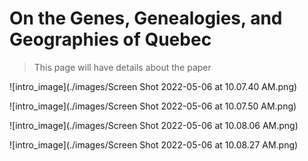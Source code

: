# On the Genes, Genealogies, and Geographies of Quebec

> This page will have details about the paper

![intro_image](./images/Screen Shot 2022-05-06 at 10.07.40 AM.png)

![intro_image](./images/Screen Shot 2022-05-06 at 10.07.50 AM.png)

![intro_image](./images/Screen Shot 2022-05-06 at 10.08.06 AM.png)

![intro_image](./images/Screen Shot 2022-05-06 at 10.08.27 AM.png)
